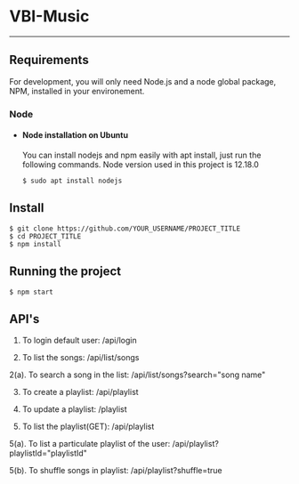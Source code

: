 # VBI-Music

---
## Requirements

For development, you will only need Node.js and a node global package, NPM, installed in your environement.

### Node
- #### Node installation on Ubuntu

  You can install nodejs and npm easily with apt install, just run the following commands. Node version used in this project is 12.18.0

      $ sudo apt install nodejs

## Install

    $ git clone https://github.com/YOUR_USERNAME/PROJECT_TITLE
    $ cd PROJECT_TITLE
    $ npm install

## Running the project

    $ npm start


## API's 

1. To login default user: /api/login

2. To list the songs: /api/list/songs

2(a). To search a song in the list: /api/list/songs?search="song name"  

3. To create a playlist: /api/playlist

4. To update a playlist: /playlist

5. To list the playlist(GET): /api/playlist

5(a). To list a particulate playlist of the user: /api/playlist?playlistId="playlistId"

5(b). To shuffle songs in playlist: /api/playlist?shuffle=true